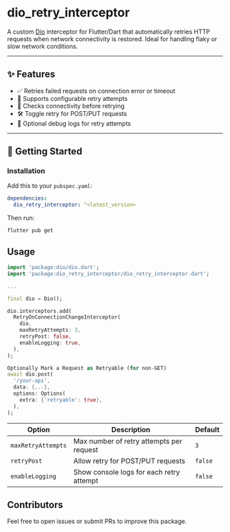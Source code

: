 
# dio_retry_interceptor

A custom [Dio](https://pub.dev/packages/dio) interceptor for Flutter/Dart that automatically retries HTTP requests when network connectivity is restored. Ideal for handling flaky or slow network conditions.

---

## ✨ Features

- ✅ Retries failed requests on connection error or timeout
- 🔁 Supports configurable retry attempts
- 🔌 Checks connectivity before retrying
- 🛠️ Toggle retry for POST/PUT requests
- 🐞 Optional debug logs for retry attempts

---


## 🚀 Getting Started

### Installation

Add this to your `pubspec.yaml`:

```yaml
dependencies:
  dio_retry_interceptor: ^<latest_version>
```  

Then run:

`flutter pub get`  

## Usage

```dart
import 'package:dio/dio.dart';
import 'package:dio_retry_interceptor/dio_retry_interceptor.dart';

...

final dio = Dio();

dio.interceptors.add(
  RetryOnConnectionChangeInterceptor(
    dio,
    maxRetryAttempts: 3,
    retryPost: false,
    enableLogging: true,
  ),
);

Optionally Mark a Request as Retryable (for non-GET)
await dio.post(
  '/your-api',
  data: {...},
  options: Options(
    extra: {'retryable': true},
  ),
);


```
| Option             | Description                              | Default |
| ------------------ | ---------------------------------------- | ------- |
| `maxRetryAttempts` | Max number of retry attempts per request | `3`     |
| `retryPost`        | Allow retry for POST/PUT requests        | `false` |
| `enableLogging`    | Show console logs for each retry attempt | `false` |


## Contributors
Feel free to open issues or submit PRs to improve this package.



